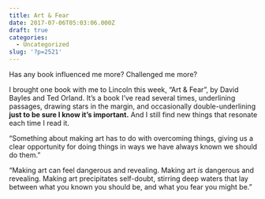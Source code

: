 ```yaml
---
title: Art & Fear
date: 2017-07-06T05:03:06.000Z
draft: true
categories:
  - Uncategorized
slug: '?p=2521'
---
```

Has any book influenced me more? Challenged me more?

I brought one book with me to Lincoln this week, &#8220;Art & Fear&#8221;, by David Bayles and Ted Orland. It&#8217;s a book I&#8217;ve read several times, underlining passages, drawing stars in the margin, and occasionally double-underlining **just to be sure I know it&#8217;s important.** And I still find new things that resonate each time I read it.

&#8220;Something about making art has to do with overcoming things, giving us a clear opportunity for doing things in ways we have always known we should do them.&#8221;

&#8220;Making art can feel dangerous and revealing. Making art _is_ dangerous and revealing. Making art precipitates self-doubt, stirring deep waters that lay between what you known you should be, and what you fear you might be.&#8221;
